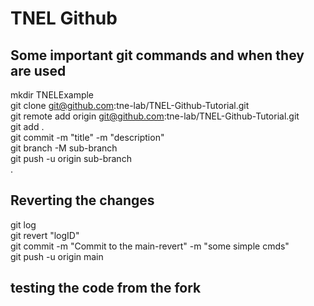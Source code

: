 # TNEL Github
## Some important git commands and when they are used
mkdir TNELExample<br />
git clone git@github.com:tne-lab/TNEL-Github-Tutorial.git<br />
git remote add origin git@github.com:tne-lab/TNEL-Github-Tutorial.git<br />
git add .<br />
git commit -m "title" -m "description"<br />
git branch -M sub-branch<br />
git push -u origin sub-branch<br />.
## Reverting the changes
git log<br />
git revert "logID"<br />
git commit -m "Commit to the main-revert" -m "some simple cmds"<br />
git push -u origin main<br />
## testing the code from the fork
